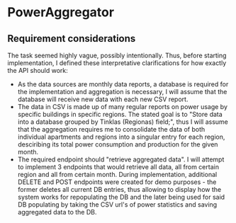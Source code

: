 # PowerAggregator
 
## Requirement considerations
The task seemed highly vague, possibly intentionally. Thus, before starting implementation, I defined these interpretative clarifications for how exactly the API should work:
- As the data sources are monthly data reports, a database is required for the implementation and aggregation is necessary, I will assume that the database will receive new data with each new CSV report. 
- The data in CSV is made up of many regular reports on power usage by specific buildings in specific regions. The stated goal is to "Store data into a database grouped by Tinklas (Regionas) field;", thus I will assume that the aggregation requires me to consolidate the data of both individual apartments and regions into a singular entry for each region, desciribing its total power consumption and production for the given month. 
- The required endpoint should "retrieve aggregated data". I will attempt to implement 3 endpoints that would retrieve all data, all from certain region and all from certain month. During implementation, additional DELETE and POST endpoints were created for demo purposes - the former deletes all current DB entries, thus allowing to display how the system works for repopulating the DB and the later being used for said DB populating by taking the CSV url's of power statistics and saving aggregated data to the DB.
